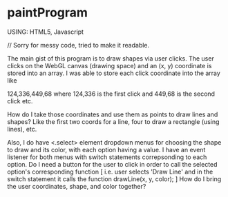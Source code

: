 # paintProgram

  USING: HTML5, Javascript
  
  // Sorry for messy code, tried to make it readable.
  
  The main gist of this program is to draw shapes via user clicks. The user clicks on the WebGL canvas (drawing space) and an (x, y) coordinate is stored into an array. I was able to store each click coordinate into the array like
  
  124,336,449,68
  where 124,336 is the first click
  and 449,68 is the second click etc.
     
How do I take those coordinates and use them as points to draw lines and shapes? Like the first two coords for a line, four to draw a rectangle (using lines), etc. 

Also,
I do have <.select> element dropdown menus for choosing the shape to draw and its color, with each option having a value. I have an event listener for both menus with switch statements correpsonding to each option. Do I need a button for the user to click in order to call the selected option's corresponding function [ i.e. user selects 'Draw Line' and in the switch statement it calls the function drawLine(x, y, color); ] How do I bring the user coordinates, shape, and color together?
